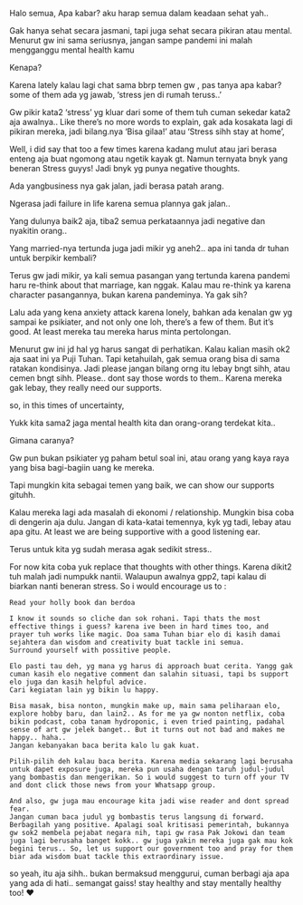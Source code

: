 


Halo semua, Apa kabar? aku harap semua dalam keadaan sehat yah..

Gak hanya sehat secara jasmani, tapi juga sehat secara pikiran atau mental. Menurut gw ini sama seriusnya, jangan sampe pandemi ini malah mengganggu mental health kamu

Kenapa?

Karena lately kalau lagi chat sama bbrp temen gw , pas tanya apa kabar? some of them ada yg jawab, ‘stress jen di rumah teruss..’

Gw pikir kata2 ‘stress’ yg kluar dari some of them tuh cuman sekedar kata2 aja awalnya.. Like there’s no more words to explain, gak ada kosakata lagi di pikiran mereka, jadi bilang.nya ‘Bisa gilaa!’ atau ‘Stress sihh stay at home’,

Well,  i did say that too a few times karena kadang mulut atau jari berasa enteng aja buat ngomong atau ngetik kayak gt. Namun ternyata bnyk yang beneran Stress guyys! Jadi bnyk yg punya negative thoughts.

Ada yangbusiness nya gak jalan, jadi berasa patah arang. 

Ngerasa jadi failure in life karena semua plannya gak jalan..

Yang dulunya baik2 aja, tiba2 semua perkataannya jadi negative dan nyakitin orang..

Yang married-nya tertunda juga jadi mikir yg aneh2.. apa ini tanda dr  tuhan untuk berpikir kembali?

Terus gw jadi mikir, ya kali semua pasangan yang tertunda karena pandemi haru re-think about that marriage, kan nggak. Kalau mau re-think ya karena character pasangannya, bukan karena pandeminya. Ya gak sih?

Lalu ada yang kena anxiety attack karena lonely, bahkan ada kenalan gw yg sampai ke psikiater, and not only one loh, there’s a few of them. But it’s good. At least mereka tau mereka harus minta pertolongan.

Menurut gw ini jd hal yg harus sangat di perhatikan. Kalau kalian masih ok2 aja saat ini ya Puji Tuhan. Tapi ketahuilah, gak semua orang bisa di sama ratakan kondisinya. Jadi please jangan bilang orng itu lebay bngt sihh, atau cemen bngt sihh. Please.. dont say those words to them.. Karena mereka gak lebay, they really need our supports.

so, in this times of uncertainty,

Yukk kita sama2 jaga mental health kita dan orang-orang terdekat kita..

Gimana caranya?

Gw pun bukan psikiater yg paham betul soal ini, atau orang yang kaya raya yang bisa bagi-bagiin uang ke mereka.

Tapi mungkin kita sebagai temen yang baik, we can show our supports gituhh.

Kalau mereka lagi ada masalah di ekonomi / relationship. Mungkin bisa coba di dengerin aja dulu. Jangan di kata-katai temennya, kyk yg tadi, lebay atau apa gitu. At least we are being supportive with a good listening ear. 

Terus untuk kita yg sudah merasa agak sedikit stress..

For now kita coba yuk replace that thoughts with other things. Karena dikit2 tuh malah jadi numpukk nantii. Walaupun awalnya gpp2, tapi kalau di biarkan nanti beneran stress. So i would encourage us to :

    Read your holly book dan berdoa

    I know it sounds so cliche dan sok rohani. Tapi thats the most effective things i guess? karena ive been in hard times too, and prayer tuh works like magic. Doa sama Tuhan biar elo di kasih damai sejahtera dan wisdom and creativity buat tackle ini semua.
    Surround yourself with possitive people.

    Elo pasti tau deh, yg mana yg harus di approach buat cerita. Yangg gak cuman kasih elo negative comment dan salahin situasi, tapi bs support elo juga dan kasih helpful advice.
    Cari kegiatan lain yg bikin lu happy.

    Bisa masak, bisa nonton, mungkin make up, main sama peliharaan elo, explore hobby baru, dan lain2.. As for me ya gw nonton netflix, coba bikin podcast, coba tanam hydroponic, i even tried painting, padahal sense of art gw jelek banget.. But it turns out not bad and makes me happy.. haha..
    Jangan kebanyakan baca berita kalo lu gak kuat.

    Pilih-pilih deh kalau baca berita. Karena media sekarang lagi berusaha untuk dapet exposure juga, mereka pun usaha dengan taruh judul-judul yang bombastis dan mengerikan. So i would suggest to turn off your TV and dont click those news from your Whatsapp group.

    And also, gw juga mau encourage kita jadi wise reader and dont spread fear.
    Jangan cuman baca judul yg bombastis terus langsung di forward. Berbagilah yang positive. Apalagi soal kritisasi pemerintah, bukannya gw sok2 membela pejabat negara nih, tapi gw rasa Pak Jokowi dan team juga lagi berusaha banget kokk.. gw juga yakin mereka juga gak mau kok begini terus.. So, let us support our government too and pray for them biar ada wisdom buat tackle this extraordinary issue.

so yeah, itu aja sihh.. bukan bermaksud menggurui, cuman berbagi aja apa yang ada di hati.. semangat gaiss! stay healthy and stay mentally healthy too! ❤
